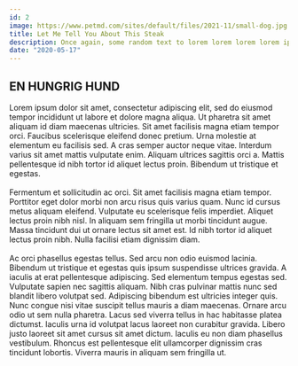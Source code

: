 ```yaml
---
id: 2
image: https://www.petmd.com/sites/default/files/2021-11/small-dog.jpg
title: Let Me Tell You About This Steak
description: Once again, some random text to lorem lorem lorem lorem ipsum text praesent tincidunt ipsum lipsum.
date: "2020-05-17"
--- 
```

<h2 class="text-lg mb-3">EN HUNGRIG HUND</h2>  

Lorem ipsum dolor sit amet, consectetur adipiscing elit, sed do eiusmod tempor incididunt ut labore et dolore magna aliqua. Ut pharetra sit amet aliquam id diam maecenas ultricies. Sit amet facilisis magna etiam tempor orci. Faucibus scelerisque eleifend donec pretium. Urna molestie at elementum eu facilisis sed. A cras semper auctor neque vitae. Interdum varius sit amet mattis vulputate enim. Aliquam ultrices sagittis orci a. Mattis pellentesque id nibh tortor id aliquet lectus proin. Bibendum ut tristique et egestas.  
<br>
Fermentum et sollicitudin ac orci. Sit amet facilisis magna etiam tempor. Porttitor eget dolor morbi non arcu risus quis varius quam. Nunc id cursus metus aliquam eleifend. Vulputate eu scelerisque felis imperdiet. Aliquet lectus proin nibh nisl. In aliquam sem fringilla ut morbi tincidunt augue. Massa tincidunt dui ut ornare lectus sit amet est. Id nibh tortor id aliquet lectus proin nibh. Nulla facilisi etiam dignissim diam.  
<br>
Ac orci phasellus egestas tellus. Sed arcu non odio euismod lacinia. Bibendum ut tristique et egestas quis ipsum suspendisse ultrices gravida. A iaculis at erat pellentesque adipiscing. Sed elementum tempus egestas sed. Vulputate sapien nec sagittis aliquam. Nibh cras pulvinar mattis nunc sed blandit libero volutpat sed. Adipiscing bibendum est ultricies integer quis. Nunc congue nisi vitae suscipit tellus mauris a diam maecenas. Ornare arcu odio ut sem nulla pharetra. Lacus sed viverra tellus in hac habitasse platea dictumst. Iaculis urna id volutpat lacus laoreet non curabitur gravida. Libero justo laoreet sit amet cursus sit amet dictum. Iaculis eu non diam phasellus vestibulum. Rhoncus est pellentesque elit ullamcorper dignissim cras tincidunt lobortis. Viverra mauris in aliquam sem fringilla ut.
